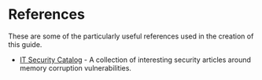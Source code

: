 # References

These are some of the particularly useful references used in the creation of
this guide.

* [IT Security Catalog](https://www.it-sec-catalog.info/) - A collection of
  interesting security articles around memory corruption vulnerabilities.
